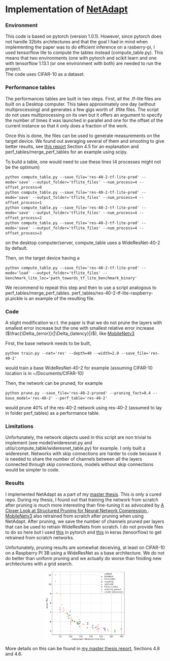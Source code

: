 # Implementation of [NetAdapt](http://arxiv.org/abs/1804.03230)

### Environment
This code is based on pytorch (version 1.0.1). 
However, since pytorch does not handle 32bits architectures and that the goal I had in mind when implementing the paper was to do efficient inference on a rasberry-pi, 
I used tensorflow lite to compute the tables instead (compute_table.py). 
This means that two environments (one with pytorch and scikit learn and one with tensorflow 1.13.1 (or one environment with both) are needed to run the project.  
The code uses CIFAR-10 as a dataset.

### Performance tables
The performances tables are built in two steps. First, all the .tf-lite files are built on a Desktop computer. This takes approximately one day (without multiprocessing) and generates a few gigs worth of .tflite files. 
The script do not uses multiprocessing on its own but it offers an argument to specify the number of times it was launched in parallel and one for the offset of the current instance so that it only does a fraction of the work.

Once this is done, the files can be used to generate measurements on the target device. We found out averaging several of them and smooting to give better results, see [this report](https://github.com/NatGr/Master_Thesis/blob/master/master_thesis__report.pdf) Section 4.5 for an explanation and perf_tables/merge_perf_tables for an example using scipy.

To build a table, one would need to use these lines (4 processes might not be the optimum)
```
python compute_table.py --save_file='res-40-2-tf-lite-pred' --mode='save' --output_folder='tflite_files' --num_process=4 --offset_process=0
python compute_table.py --save_file='res-40-2-tf-lite-pred' --mode='save' --output_folder='tflite_files' --num_process=4 --offset_process=1
python compute_table.py --save_file='res-40-2-tf-lite-pred' --mode='save' --output_folder='tflite_files' --num_process=4 --offset_process=2
python compute_table.py --save_file='res-40-2-tf-lite-pred' --mode='save' --output_folder='tflite_files' --num_process=4 --offset_process=3

```
on the desktop computer/server, compute_table uses a WideResNet-40-2 by default.

Then, on the target device having a 
```
python compute_table.py --save_file='res-40-2-tf-lite-pred' --mode='load' --output_folder='tflite_files' --benchmark_lite_loc='path_towards_tf_lite_benchmark_binary'

```

We recommend to repeat this step and then to use a script analogous to perf_tables/merge_perf_tables.
perf_tables/res-40-2-tf-lite-raspberry-pi.pickle is an example of the resulting file.

### Code
A slight modification w.r.t. the paper is that we do not prune the layers with smallest error increase but the one with smallest relative error increase ($\frac{\Delta_{error}}{|\Delta_{latency}|}$), like [MobileNetv3](https://arxiv.org/abs/1905.02244)

First, the base network needs to be built, 
```
python train.py --net='res' --depth=40 --width=2.0 --save_file='res-40-2'

```
would train a base WideResNet-40-2 for example (assuming CIFAR-10 location is in ~/Documents/CIFAR-10)

Then, the network can be pruned, for example
```
python prune.py --save_file='res-40-2-pruned' --pruning_fact=0.4 --base_model='res-40-2' --perf_table='res-40-2'

```
would prune 40% of the res-40-2 network using res-40-2 (assumed to lay in folder perf_tables) as a performance table.


### Limitations
Unfortunately, the network objects used in this script are non trivial to implement (see model/wideresnet.py and utils/compute_table/wideresnet_table.py) for example. I only built a wideresnet. 
Networks with skip connections are harder to code because it is needed to share the number of channels between all the layers connected through skip connections, models without skip connections would be simpler to code.

### Results
I implemented NetAdapt as a part of my [master thesis](https://github.com/NatGr/Master_Thesis). This is only a cured repo.
During my thesis, I found out that training the network from scratch after pruning is much more interesting than fine-tuning it as advocated by [A Closer Look at Structured Pruning for Neural Network Compression
](https://arxiv.org/abs/1810.04622). [MobileNetv3](https://arxiv.org/abs/1905.02244) also retrained from scratch after pruning when using NetAdapt.
After pruning, we save the number of channels pruned per layers that can be used to retrain WideResNets from scratch. I do not provide files to do so here but I used [this](https://github.com/NatGr/Master_Thesis/blob/master/pytorch-prunes/train.py) in pytorch and [this](https://github.com/NatGr/Master_Thesis/blob/master/training_from_scratch/train_save.py) in keras (tensorflow) to get retrained from scratch networks. 

Unfortunately, pruning results are somewhat deceiving, at least on CIFAR-10 on a Raspberry PI 3B using a WideResNet as a base architecture. 
We do not do better than uniform pruning and we actually do worse than finiding new architectures with a grid search.

<div align="center">
  <img width="50%" src="https://raw.githubusercontent.com/NatGr/NetAdapt/master/pruning_comparison.png">
</div>

More details on this can be found in [my master thesis report](https://github.com/NatGr/Master_Thesis/blob/master/master_thesis__report.pdf), Sections 4.8 and 4.6.